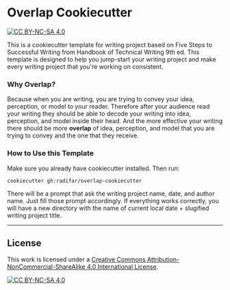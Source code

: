 Overlap Cookiecutter
====================

[![CC BY-NC-SA 4.0][cc-by-nc-sa-shield]][cc-by-nc-sa]

This is a cookiecutter template for writing project based on Five Steps to Successful Writing from Handbook of Technical Writing 9th ed. This template is designed to help you jump-start your writing project and make every writing project that you're working on consistent.

### Why Overlap?

Because when you are writing, you are trying to convey your idea, perception, or model to your reader. Therefore after your audience read your writing they should be able to decode your writing into idea, perception, and model inside their head. And the more effective your writing there should be more **overlap** of idea, perception, and model that you are trying to convey and the one that they receive.

### How to Use this Template

Make sure you already have cookiecutter installed. Then run:

`cookiecutter gh:radifar/overlap-cookiecutter`

There will be a prompt that ask the writing project name, date, and author name. Just fill those prompt accordingly. If everything works correctly, you will have a new directory with the name of current local date + slugified writing project title.

---

## License

This work is licensed under a
[Creative Commons Attribution-NonCommercial-ShareAlike 4.0 International License][cc-by-nc-sa].

[![CC BY-NC-SA 4.0][cc-by-nc-sa-image]][cc-by-nc-sa]

[cc-by-nc-sa]: http://creativecommons.org/licenses/by-nc-sa/4.0/
[cc-by-nc-sa-image]: https://licensebuttons.net/l/by-nc-sa/4.0/88x31.png
[cc-by-nc-sa-shield]: https://img.shields.io/badge/License-CC%20BY--NC--SA%204.0-lightgrey.svg